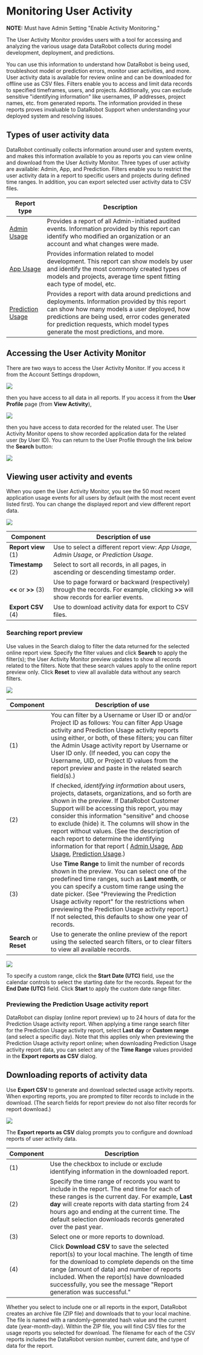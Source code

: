 <a name="monitoring-activity"></a>
Monitoring User Activity
==========================

**NOTE:** Must have Admin Setting "Enable Activity Monitoring."

The User Activity Monitor provides users with a tool for accessing and analyzing the various usage data DataRobot collects during model development, deployment, and predictions.

You can use this information to understand how DataRobot is being used, troubleshoot model or prediction errors, monitor user activities, and more. User activity data is available for review online and can be downloaded for offline use as CSV files. Filters enable you to access and limit data records to specified timeframes, users, and projects. Additionally, you can exclude sensitive "identifying information" like usernames, IP addresses, project names, etc. from generated reports. The information provided in these reports proves invaluable to DataRobot Support when understanding your deployed system and resolving issues.

## Types of user activity data
DataRobot continually collects information around user and system events, and makes this information available to you as reports you can view online and download from the User Activity Monitor. Three types of user activity are available: Admin, App, and Prediction. Filters enable you to restrict the user activity data in a report to specific users and projects during defined time ranges. In addition, you can export selected user activity data to CSV files.

Report type | Description
----------- | -------------------
[Admin Usage](report-admin-usageactivity.md) | Provides a report of all Admin-initiated audited events. Information provided by this report can identify who modified an organization or an account and what changes were made.
[App Usage](report-app-usageactivity.md) | Provides information related to model development. This report can show models by user and identify the most commonly created types of models and projects, average time spent fitting each type of model, etc.
[Prediction Usage](report-pred-usageactivity.md) | Provides a report with data around predictions and deployments. Information provided by this report can show how many models a user deployed, how predictions are being used, error codes generated for prediction requests, which model types generate the most predictions, and more.

## Accessing the User Activity Monitor

There are two ways to access the User Activity Monitor. If you access it from the Account Settings dropdown,

![](images/useractivitymonitor-enable.png)

then you have access to all data in all reports. If you access it from the **User Profile** page (from **View Activity**),

![](images/useractivity-userprofile-viewactivity.png)

then you have access to data recorded for the related user. The User Activity Monitor opens to show recorded application data for the related user (by User ID). You can return to the User Profile through the link below the **Search** button:

![](images/useractivitymonitor-returnuserprofile.png)


## Viewing user activity and events
When you open the User Activity Monitor, you see the 50 most recent application usage events for all users by default (with the most recent event listed first). You can change the displayed report and view different report data.

![](images/useractivitymonitor-1.png)

Component| Description of use
----- | ----------------------
**Report view** (1) | Use to select a different report view: <em>App Usage</em>, <em>Admin Usage</em>, or <em>Prediction Usage</em>.
**Timestamp** (2) | Select to sort all records, in all pages, in ascending or descending timestamp order.
**<<** or **>>** (3) | Use to page forward or backward (respectively) through the records. For example, clicking **>>** will show records for earlier events.
**Export CSV** (4) | Use to download activity data for export to CSV files.

### Searching report preview

Use values in the Search dialog to filter the data returned for the selected online report view. Specify the filter values and click **Search** to apply the filter(s); the User Activity Monitor preview updates to show all records related to the filters. Note that these search values apply to the online report preview only. Click **Reset** to view all available data without any search filters.

![](images/useractivitymonitor-2.png)

<a name="sensitive"></a>

Component | Description of use
-------- | ----------------------
(1) | You can filter by a Username or User ID or and/or Project ID as follows: You can filter App Usage activity and Prediction Usage activity reports using either, or both, of these filters; you can filter the Admin Usage activity report by Username or User ID only. (If needed, you can copy the Username, UID, or Project ID values from the report preview and paste in the related search field(s).)
(2) | If checked, <em>identifying information</em> about users, projects, datasets, organizations, and so forth are shown in the preview. If DataRobot Customer Support will be accessing this report, you may consider this information "sensitive" and choose to exclude (hide) it. The columns will show in the report without values. (See the description of each report to determine the identifying information for that report ( [Admin Usage](report-admin-usageactivity.md), [App Usage](report-app-usageactivity.md), [Prediction Usage](report-pred-usageactivity.md).)
(3) | Use **Time Range** to limit the number of records shown in the preview. You can select one of the predefined time ranges, such as **Last month**, or you can specify a custom time range using the date picker. (See "Previewing the Prediction Usage activity report" for the restrictions when previewing the Prediction Usage activity report.) If not selected, this defaults to show one year of records.
**Search** or **Reset** | Use to generate the online preview of the report using the selected search filters, or to clear filters to view all available records.

![](images/useractivitymonitor-datetime.png)

To specify a custom range, click the **Start Date (UTC)** field, use the calendar controls to select the starting date for the records. Repeat for the **End Date (UTC)** field. Click **Start** to apply the custom date range filter.

<a name="preview-predreport"></a>
### Previewing the Prediction Usage activity report

 DataRobot can display (online report preview) up to 24 hours of data for the Prediction Usage activity report. When applying a time range search filter for the Prediction Usage activity report, select **Last day** or **Custom range** (and select a specific day). Note that this applies only when previewing the Prediction Usage activity report online; when downloading Prediction Usage activity report data, you can select any of the **Time Range** values provided in the **Export reports as CSV** dialog.

<a name="exportcsv"></a>
## Downloading reports of activity data

Use **Export CSV** to generate and download selected usage activity reports. When exporting reports, you are prompted to filter records to include in the download. (The search fields for report preview do not also filter records for report download.)

![](images/useractivitymonitor-exportcsv.png)

The **Export reports as CSV** dialog prompts you to configure and download reports of user activity data.

Component | Description
------ | -----------
(1) | Use the checkbox to include or exclude identifying information in the downloaded report.
(2) | Specify the time range of records you want to include in the report. The end time for each of these ranges is the current day. For example, **Last day** will create reports with data starting from 24 hours ago and ending at the current time. The default selection downloads records generated over the past year.
(3) | Select one or more reports to download.
(4) | Click **Download CSV** to save the selected report(s) to your local machine. The length of time for the download to complete depends on the time range (amount of data) and number of reports included. When the report(s) have downloaded successfully, you see the message "Report generation was successful."

Whether you select to include one or all reports in the export, DataRobot creates an archive file (ZIP file) and downloads that to your local machine. The file is named with a randomly-generated hash value and the current date (year-month-day). Within the ZIP file, you will find CSV files for the usage reports you selected for download. The filename for each of the CSV reports includes the DataRobot version number, current date, and type of data for the report.
